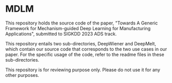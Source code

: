 # MDLM

This repository holds the source code of the paper, "Towards A Generic Framework for Mechanism-guided Deep Learning for Manufacturing Applications", submitted to SIGKDD 2023 ADS track. 

This repository entails two sub-directories, DeepWiener and DeepMelt, which contain our source code that corresponds to the two use cases in our paper. For the specific usage of the code, refer to the readme files in these sub-directories.

This repository is for reviewing purpose only. Please do not use it for any other purposes.
